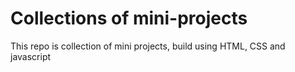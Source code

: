 # Collections of mini-projects
This repo is collection of mini projects, build using HTML, CSS and javascript
